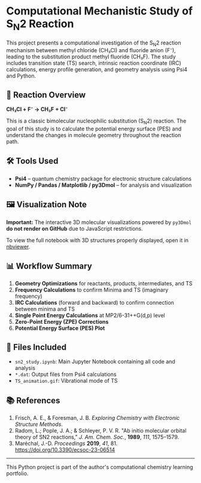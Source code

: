 # Computational Mechanistic Study of S<sub>N</sub>2 Reaction

This project presents a computational investigation of the S<sub>N</sub>2 reaction mechanism between methyl chloride (CH₃Cl) and fluoride anion (F⁻), leading to the substitution product methyl fluoride (CH₃F). The study includes transition state (TS) search, intrinsic reaction coordinate (IRC) calculations, energy profile generation, and geometry analysis using Psi4 and Python.

## 🧪 Reaction Overview

**CH₃Cl + F⁻ → CH₃F + Cl⁻**

This is a classic bimolecular nucleophilic substitution (S<sub>N</sub>2) reaction. The goal of this study is to calculate the potential energy surface (PES) and understand the changes in molecule geometry throughout the reaction path.

## 🛠 Tools Used

- **Psi4** – quantum chemistry package for electronic structure calculations
- **NumPy / Pandas / Matplotlib / py3Dmol** – for analysis and visualization

## 🖼 Visualization Note

**Important:** The interactive 3D molecular visualizations powered by `py3Dmol` **do not render on GitHub** due to JavaScript restrictions.

To view the full notebook with 3D structures properly displayed, open it in [nbviewer](https://nbviewer.org/github/chp117/Projects/blob/main/Mechanistic_Study_of_SN2/SN2_Reaction.ipynb).


## 📊 Workflow Summary

1. **Geometry Optimizations** for reactants, products, intermediates, and TS
2. **Frequency Calculations** to confirm Minima and TS (imaginary frequency)
3. **IRC Calculations** (forward and backward) to confirm connection between minima and TS
4. **Single Point Energy Calculations** at MP2/6-31++G(d,p) level
5. **Zero-Point Energy (ZPE) Corrections**
6. **Potential Energy Surface (PES) Plot**

## 📄 Files Included

- `sn2_study.ipynb`: Main Jupyter Notebook containing all code and analysis
- `*.dat`: Output files from Psi4 calculations
- `TS_animation.gif`: Vibrational mode of TS

## 📚 References

1. Frisch, A. E., & Foresman, J. B. *Exploring Chemistry with Electronic Structure Methods*.
2. Radom, L.; Pople, J. A.; & Schleyer, P. V. R. "Ab initio molecular orbital theory of SN2 reactions," *J. Am. Chem. Soc.*, **1989**, *111*, 1575–1579.
3. Maréchal, J.-D. *Proceedings* **2019**, *41*, 81. https://doi.org/10.3390/ecsoc-23-06514

---

This Python project is part of the author's computational chemistry learning portfolio.

